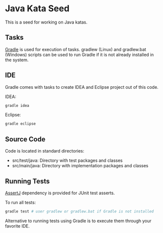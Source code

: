 Java Kata Seed
==============

This is a seed for working on Java katas.

Tasks
-----

[Gradle](http://www.gradle.org/) is used for execution of tasks.
gradlew (Linux) and gradlew.bat (Windows) scripts can be used to run Gradle if it is not already installed in the system.

IDE
---

Gradle comes with tasks to create IDEA and Eclipse project out of this code.

IDEA:

```bash
gradle idea
```

Eclipse:

```bash
gradle eclipse
```

Source Code
-----------

Code is located in standard directories:

* src/test/java: Directory with test packages and classes
* src/main/java: Directory with implementation packages and classes

Running Tests
-------------

[AssertJ](http://joel-costigliola.github.io/assertj/) dependency is provided for JUnit test asserts.

To run all tests:

```bash
gradle test # user gradlew or gradlew.bat if Gradle is not installed
```

Alternative to running tests using Gradle is to execute them through your favorite IDE. 



